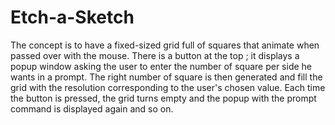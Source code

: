 # Etch-a-Sketch
The concept is to have a fixed-sized grid full of squares that animate when passed over with the mouse.
There is a button at the top ; it displays a popup window asking the user to enter the number of square per side he wants in a prompt.
The right number of square is then generated and fill the grid with the resolution corresponding to the user's chosen value.
Each time the button is pressed, the grid turns empty and the popup with the prompt command is displayed again and so on.
